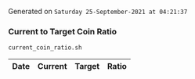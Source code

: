 Generated on `Saturday 25-September-2021 at 04:21:37`

### Current to Target Coin Ratio
`current_coin_ratio.sh`

Date|Current|Target|Ratio
---|---|---|---
